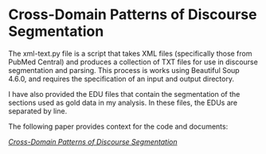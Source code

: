 # Cross-Domain Patterns of Discourse Segmentation

The xml-text.py file is a script that takes XML files (specifically those from PubMed Central) and produces a collection of TXT files for use in discourse segmentation and parsing. This process is works using Beautiful Soup 4.6.0, and requires the specification of an input and output directory.

I have also provided the EDU files that contain the segmentation of the sections used as gold data in my analysis. In these files, the EDUs are separated by line.

The following paper provides context for the code and documents:

*[Cross-Domain Patterns of Discourse Segmentation](https://drive.google.com/open?id=1CWHr2ARw-SzQfTmfVNl-miREK1urhlKd)*
